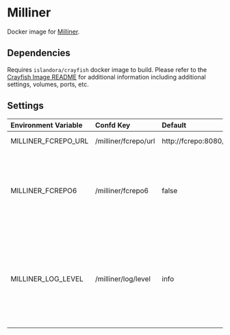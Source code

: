 # Milliner

Docker image for [Milliner].

## Dependencies

Requires `islandora/crayfish` docker image to build. Please refer to the
[Crayfish Image README](../crayfish/README.md) for additional information including
additional settings, volumes, ports, etc.

## Settings

| Environment Variable | Confd Key            | Default                        | Description                                                                                       |
| :------------------- | :------------------- | :----------------------------- | :------------------------------------------------------------------------------------------------ |
| MILLINER_FCREPO_URL  | /milliner/fcrepo/url | http://fcrepo:8080/fcrepo/rest | Fcrepo Rest API URL                                                                               |
| MILLINER_FCREPO6     | /milliner/fcrepo6    | false                          | Set to "true" if using Fedora 6 and set to "false" if using  Fedora 4 or 5                        |
| MILLINER_LOG_LEVEL   | /milliner/log/level  | info                           | Log level. Possible Values: debug, info, notice, warning, error, critical, alert, emergency, none |

[Milliner]: https://github.com/Islandora/Crayfish/tree/main/Milliner

